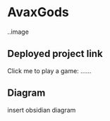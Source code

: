 # AvaxGods
..image


## Deployed project link 
Click me to play a game: ...... 

## Diagram
insert obsidian diagram 
